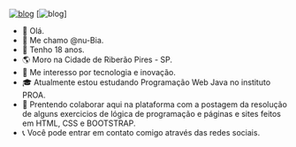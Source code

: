 [![blog](https://img.shields.io/badge/LinkedIn-0077B5?style=for-the-badge&logo=linkedin&logoColor=white)](https://www.linkedin.com/in/n%C3%BAbia-reis-005b92207/)
[![blog](https://img.shields.io/badge/HTML-239120?style=for-the-badge&logo=html5&logoColor=white)] 
- 👋 Olá.
- 🌼 Me chamo @nu-Bia.
- 📅 Tenho 18 anos. 
- 🌎 Moro na Cidade de Riberão Pires - SP.
- 👀 Me interesso por tecnologia e inovação.
- 🎓 Atualmente estou estudando Programação Web Java no instituto PROA.
- 💝 Prentendo colaborar aqui na plataforma com a postagem da resolução de alguns exercicios de lógica de programação e páginas e sites feitos em HTML, CSS e BOOTSTRAP.
- 📞 Você pode entrar em contato comigo através das redes sociais.




